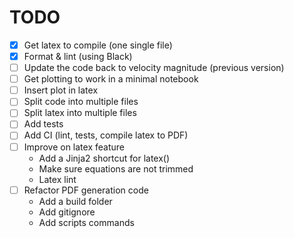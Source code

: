 # TODO

- [x] Get latex to compile (one single file)
- [x] Format & lint (using Black)
- [ ] Update the code back to velocity magnitude (previous version)
- [ ] Get plotting to work in a minimal notebook
- [ ] Insert plot in latex
- [ ] Split code into multiple files
- [ ] Split latex into multiple files
- [ ] Add tests
- [ ] Add CI (lint, tests, compile latex to PDF)
- [ ] Improve on latex feature
  - Add a Jinja2 shortcut for latex()
  - Make sure equations are not trimmed
  - Latex lint
- [ ] Refactor PDF generation code
  - Add a build folder
  - Add gitignore
  - Add scripts commands
